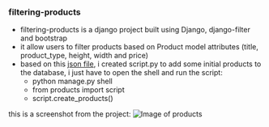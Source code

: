 
### filtering-products

- filtering-products is a django project built using Django, django-filter and bootstrap
- it allow users to filter products based on Product model attributes (title, product_type, height, width and price)
- based on this [json file](https://github.com/wedeploy-examples/supermarket-web-example/blob/master/products.json), i created script.py to add some initial products to the database, i just have to open the shell and run the script:
    - python manage.py shell
    - from products import script
    - script.create_products()


this is a screenshot from the project:
![Image of products](https://github.com/pedrasfloki/filtering-products/blob/main/filtering-products.png)

